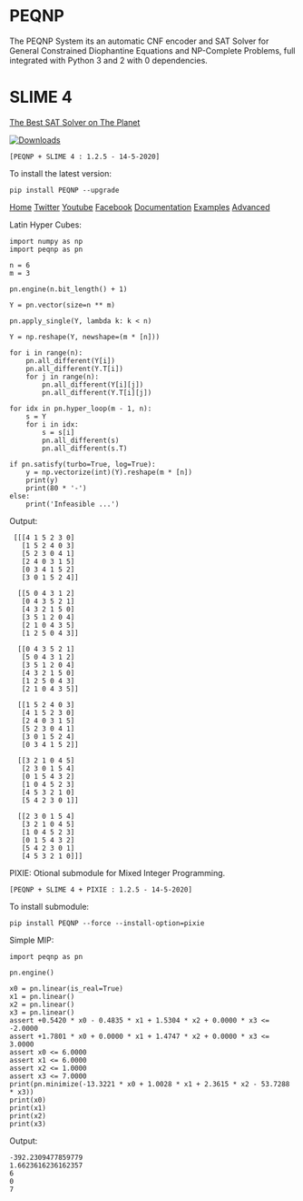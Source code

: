 # PEQNP 

The PEQNP System its an automatic CNF encoder and SAT Solver for General Constrained Diophantine Equations and NP-Complete Problems, full integrated with Python 3 and 2 with 0 dependencies.

# SLIME 4

[The Best SAT Solver on The Planet](https://github.com/maxtuno/SLIME)

[![Downloads](https://pepy.tech/badge/peqnp)](https://pepy.tech/project/peqnp)

    [PEQNP + SLIME 4 : 1.2.5 - 14-5-2020]

To install the latest version:

    pip install PEQNP --upgrade

[Home](https://www.peqnp.com) [Twitter](https://twitter.com/maxtuno) [Youtube](https://www.youtube.com/channel/UCFlk1dUYLKtymcoMScdynNA) [Facebook](https://www.facebook.com/PEQNP-104747814228901) [Documentation](https://peqnp.readthedocs.io) [Examples](https://github.com/maxtuno/PEQNP/tree/master/examples) [Advanced](https://github.com/maxtuno/PEQNP_EXAMPLES)

Latin Hyper Cubes:

    import numpy as np
    import peqnp as pn

    n = 6
    m = 3

    pn.engine(n.bit_length() + 1)

    Y = pn.vector(size=n ** m)

    pn.apply_single(Y, lambda k: k < n)

    Y = np.reshape(Y, newshape=(m * [n]))

    for i in range(n):
        pn.all_different(Y[i])
        pn.all_different(Y.T[i])
        for j in range(n):
            pn.all_different(Y[i][j])
            pn.all_different(Y.T[i][j])

    for idx in pn.hyper_loop(m - 1, n):
        s = Y
        for i in idx:
            s = s[i]
            pn.all_different(s)
            pn.all_different(s.T)

    if pn.satisfy(turbo=True, log=True):
        y = np.vectorize(int)(Y).reshape(m * [n])
        print(y)
        print(80 * '-')
    else:
        print('Infeasible ...')

Output:

     [[[4 1 5 2 3 0]
       [1 5 2 4 0 3]
       [5 2 3 0 4 1]
       [2 4 0 3 1 5]
       [0 3 4 1 5 2]
       [3 0 1 5 2 4]]
     
      [[5 0 4 3 1 2]
       [0 4 3 5 2 1]
       [4 3 2 1 5 0]
       [3 5 1 2 0 4]
       [2 1 0 4 3 5]
       [1 2 5 0 4 3]]
     
      [[0 4 3 5 2 1]
       [5 0 4 3 1 2]
       [3 5 1 2 0 4]
       [4 3 2 1 5 0]
       [1 2 5 0 4 3]
       [2 1 0 4 3 5]]
     
      [[1 5 2 4 0 3]
       [4 1 5 2 3 0]
       [2 4 0 3 1 5]
       [5 2 3 0 4 1]
       [3 0 1 5 2 4]
       [0 3 4 1 5 2]]
     
      [[3 2 1 0 4 5]
       [2 3 0 1 5 4]
       [0 1 5 4 3 2]
       [1 0 4 5 2 3]
       [4 5 3 2 1 0]
       [5 4 2 3 0 1]]
     
      [[2 3 0 1 5 4]
       [3 2 1 0 4 5]
       [1 0 4 5 2 3]
       [0 1 5 4 3 2]
       [5 4 2 3 0 1]
       [4 5 3 2 1 0]]]

PIXIE: Otional submodule for Mixed Integer Programming. 

    [PEQNP + SLIME 4 + PIXIE : 1.2.5 - 14-5-2020]

To install submodule:

    pip install PEQNP --force --install-option=pixie

Simple MIP:

    import peqnp as pn

    pn.engine()

    x0 = pn.linear(is_real=True)
    x1 = pn.linear()
    x2 = pn.linear()
    x3 = pn.linear()
    assert +0.5420 * x0 - 0.4835 * x1 + 1.5304 * x2 + 0.0000 * x3 <= -2.0000
    assert +1.7801 * x0 + 0.0000 * x1 + 1.4747 * x2 + 0.0000 * x3 <= 3.0000
    assert x0 <= 6.0000
    assert x1 <= 6.0000
    assert x2 <= 1.0000
    assert x3 <= 7.0000
    print(pn.minimize(-13.3221 * x0 + 1.0028 * x1 + 2.3615 * x2 - 53.7288 * x3))
    print(x0)
    print(x1)
    print(x2)
    print(x3)

  Output:

    -392.2309477859779
    1.6623616236162357
    6
    0
    7
